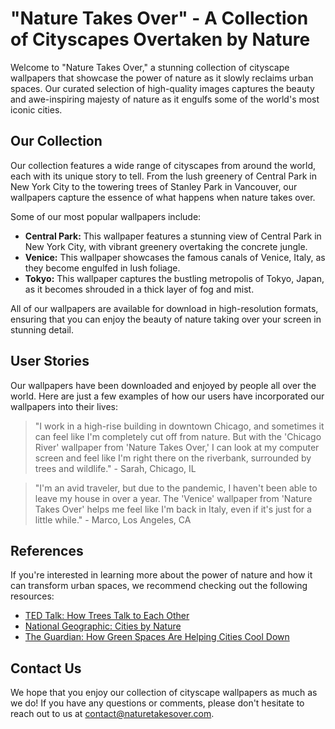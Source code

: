 <!--
Write me content for website with wallpaper which alt text is:

"A cityscape overtaken by nature"

The name/title of the page should not be 1:1 copy of the alt text but rather a real content of the website which is using this wallpaper.

- Use markdown format 
- Start with the heading
- The content should look like a real website 
- Include real sections like references, contact, user stories, etc. use things relevant to the page purpose.
- Feel free to use structure like headings, bullets, numbering, blockquotes, paragraphs, horizontal lines, etc.
- You can use formatting like bold or _italic_
- You can include UTF-8 emojis
- Links should be only #hash anchors (and you can refer to the document itself)
- Do not include images
-->

<!--font:Montserrat-->

# "Nature Takes Over" - A Collection of Cityscapes Overtaken by Nature

Welcome to "Nature Takes Over," a stunning collection of cityscape wallpapers that showcase the power of nature as it slowly reclaims urban spaces. Our curated selection of high-quality images captures the beauty and awe-inspiring majesty of nature as it engulfs some of the world's most iconic cities.

## Our Collection

Our collection features a wide range of cityscapes from around the world, each with its unique story to tell. From the lush greenery of Central Park in New York City to the towering trees of Stanley Park in Vancouver, our wallpapers capture the essence of what happens when nature takes over.

Some of our most popular wallpapers include:

- **Central Park:** This wallpaper features a stunning view of Central Park in New York City, with vibrant greenery overtaking the concrete jungle.
- **Venice:** This wallpaper showcases the famous canals of Venice, Italy, as they become engulfed in lush foliage.
- **Tokyo:** This wallpaper captures the bustling metropolis of Tokyo, Japan, as it becomes shrouded in a thick layer of fog and mist.

All of our wallpapers are available for download in high-resolution formats, ensuring that you can enjoy the beauty of nature taking over your screen in stunning detail.

## User Stories

Our wallpapers have been downloaded and enjoyed by people all over the world. Here are just a few examples of how our users have incorporated our wallpapers into their lives:

> "I work in a high-rise building in downtown Chicago, and sometimes it can feel like I'm completely cut off from nature. But with the 'Chicago River' wallpaper from 'Nature Takes Over,' I can look at my computer screen and feel like I'm right there on the riverbank, surrounded by trees and wildlife." - Sarah, Chicago, IL

> "I'm an avid traveler, but due to the pandemic, I haven't been able to leave my house in over a year. The 'Venice' wallpaper from 'Nature Takes Over' helps me feel like I'm back in Italy, even if it's just for a little while." - Marco, Los Angeles, CA

## References

If you're interested in learning more about the power of nature and how it can transform urban spaces, we recommend checking out the following resources:

- [TED Talk: How Trees Talk to Each Other](#)
- [National Geographic: Cities by Nature](#)
- [The Guardian: How Green Spaces Are Helping Cities Cool Down](#)

## Contact Us

We hope that you enjoy our collection of cityscape wallpapers as much as we do! If you have any questions or comments, please don't hesitate to reach out to us at [contact@naturetakesover.com](mailto:contact@naturetakesover.com).
